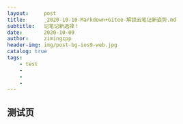 ```yaml
---
layout:     post
title:      _2020-10-10-Markdown+Gitee-解锁云笔记新姿势.md
subtitle:   记笔记新选择！
date:       2020-10-09
author:     zimingzpp
header-img: img/post-bg-ios9-web.jpg
catalog: true
tags:
    - test
    -
    -
    -
---
```


## 测试页


